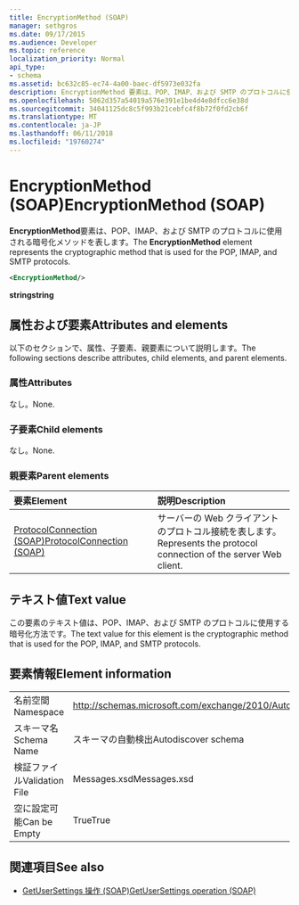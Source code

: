```yaml
---
title: EncryptionMethod (SOAP)
manager: sethgros
ms.date: 09/17/2015
ms.audience: Developer
ms.topic: reference
localization_priority: Normal
api_type:
- schema
ms.assetid: bc632c85-ec74-4a00-baec-df5973e032fa
description: EncryptionMethod 要素は、POP、IMAP、および SMTP のプロトコルに使用される暗号化メソッドを表します。
ms.openlocfilehash: 5062d357a54019a576e391e1be4d4e8dfcc6e38d
ms.sourcegitcommit: 34041125dc8c5f993b21cebfc4f8b72f0fd2cb6f
ms.translationtype: MT
ms.contentlocale: ja-JP
ms.lasthandoff: 06/11/2018
ms.locfileid: "19760274"
---
```

# <a name="encryptionmethod-soap"></a><span data-ttu-id="261fe-103">EncryptionMethod (SOAP)</span><span class="sxs-lookup"><span data-stu-id="261fe-103">EncryptionMethod (SOAP)</span></span>

<span data-ttu-id="261fe-104">**EncryptionMethod**要素は、POP、IMAP、および SMTP のプロトコルに使用される暗号化メソッドを表します。</span><span class="sxs-lookup"><span data-stu-id="261fe-104">The **EncryptionMethod** element represents the cryptographic method that is used for the POP, IMAP, and SMTP protocols.</span></span> 
  
```XML
<EncryptionMethod/>
```

 <span data-ttu-id="261fe-105">**string**</span><span class="sxs-lookup"><span data-stu-id="261fe-105">**string**</span></span>
## <a name="attributes-and-elements"></a><span data-ttu-id="261fe-106">属性および要素</span><span class="sxs-lookup"><span data-stu-id="261fe-106">Attributes and elements</span></span>

<span data-ttu-id="261fe-107">以下のセクションで、属性、子要素、親要素について説明します。</span><span class="sxs-lookup"><span data-stu-id="261fe-107">The following sections describe attributes, child elements, and parent elements.</span></span>
  
### <a name="attributes"></a><span data-ttu-id="261fe-108">属性</span><span class="sxs-lookup"><span data-stu-id="261fe-108">Attributes</span></span>

<span data-ttu-id="261fe-109">なし。</span><span class="sxs-lookup"><span data-stu-id="261fe-109">None.</span></span>
  
### <a name="child-elements"></a><span data-ttu-id="261fe-110">子要素</span><span class="sxs-lookup"><span data-stu-id="261fe-110">Child elements</span></span>

<span data-ttu-id="261fe-111">なし。</span><span class="sxs-lookup"><span data-stu-id="261fe-111">None.</span></span>
  
### <a name="parent-elements"></a><span data-ttu-id="261fe-112">親要素</span><span class="sxs-lookup"><span data-stu-id="261fe-112">Parent elements</span></span>

|<span data-ttu-id="261fe-113">**要素**</span><span class="sxs-lookup"><span data-stu-id="261fe-113">**Element**</span></span>|<span data-ttu-id="261fe-114">**説明**</span><span class="sxs-lookup"><span data-stu-id="261fe-114">**Description**</span></span>|
|:-----|:-----|
|[<span data-ttu-id="261fe-115">ProtocolConnection (SOAP)</span><span class="sxs-lookup"><span data-stu-id="261fe-115">ProtocolConnection (SOAP)</span></span>](protocolconnection-soap.md) <br/> |<span data-ttu-id="261fe-116">サーバーの Web クライアントのプロトコル接続を表します。</span><span class="sxs-lookup"><span data-stu-id="261fe-116">Represents the protocol connection of the server Web client.</span></span>  <br/> |
   
## <a name="text-value"></a><span data-ttu-id="261fe-117">テキスト値</span><span class="sxs-lookup"><span data-stu-id="261fe-117">Text value</span></span>

<span data-ttu-id="261fe-118">この要素のテキスト値は、POP、IMAP、および SMTP のプロトコルに使用する暗号化方法です。</span><span class="sxs-lookup"><span data-stu-id="261fe-118">The text value for this element is the cryptographic method that is used for the POP, IMAP, and SMTP protocols.</span></span>
  
## <a name="element-information"></a><span data-ttu-id="261fe-119">要素情報</span><span class="sxs-lookup"><span data-stu-id="261fe-119">Element information</span></span>

|||
|:-----|:-----|
|<span data-ttu-id="261fe-120">名前空間</span><span class="sxs-lookup"><span data-stu-id="261fe-120">Namespace</span></span>  <br/> |http://schemas.microsoft.com/exchange/2010/Autodiscover  <br/> |
|<span data-ttu-id="261fe-121">スキーマ名</span><span class="sxs-lookup"><span data-stu-id="261fe-121">Schema Name</span></span>  <br/> |<span data-ttu-id="261fe-122">スキーマの自動検出</span><span class="sxs-lookup"><span data-stu-id="261fe-122">Autodiscover schema</span></span>  <br/> |
|<span data-ttu-id="261fe-123">検証ファイル</span><span class="sxs-lookup"><span data-stu-id="261fe-123">Validation File</span></span>  <br/> |<span data-ttu-id="261fe-124">Messages.xsd</span><span class="sxs-lookup"><span data-stu-id="261fe-124">Messages.xsd</span></span>  <br/> |
|<span data-ttu-id="261fe-125">空に設定可能</span><span class="sxs-lookup"><span data-stu-id="261fe-125">Can be Empty</span></span>  <br/> |<span data-ttu-id="261fe-126">True</span><span class="sxs-lookup"><span data-stu-id="261fe-126">True</span></span>  <br/> |
   
## <a name="see-also"></a><span data-ttu-id="261fe-127">関連項目</span><span class="sxs-lookup"><span data-stu-id="261fe-127">See also</span></span>

- [<span data-ttu-id="261fe-128">GetUserSettings 操作 (SOAP)</span><span class="sxs-lookup"><span data-stu-id="261fe-128">GetUserSettings operation (SOAP)</span></span>](getusersettings-operation-soap.md)

